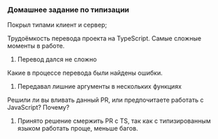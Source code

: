 ### Домашнее задание по типизации

Покрыл типами клиент и сервер;

Трудоёмкость перевода проекта на TypeScript. Самые сложные моменты в работе.

1. Перевод дался не сложно

Какие в процессе перевода были найдены ошибки.

1. Передавал лишние аргументы в нескольких функциях

Решили ли вы вливать данный PR, или предпочитаете работать с JavaScript? Почему?

1. Принято решение смержить PR с TS, так как с типизированным языком работать проще, меньше багов.
